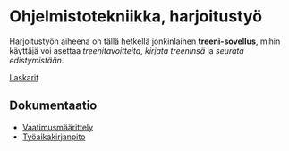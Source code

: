 # Ohjelmistotekniikka, harjoitustyö

Harjoitustyön aiheena on tällä hetkellä jonkinlainen **treeni-sovellus**, mihin käyttäjä voi asettaa _treenitavoitteita_, _kirjata treeninsä_ ja _seurata edistymistään_.

[Laskarit](/laskarit)

## Dokumentaatio

- [Vaatimusmäärittely](./python-workout-app/dokumentaatio/vaatimusmaarittely.md)
- [Työaikakirjanpito](./python-workout-app/dokumentaatio/tuntikirjanpito.md)
